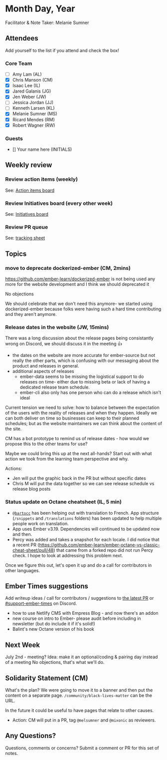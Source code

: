 # Month Day, Year

Facilitator & Note Taker: Melanie Sumner

## Attendees

Add yourself to the list if you attend and check the box!

### Core Team
- [ ] Amy Lam (AL)
- [x] Chris Manson (CM)
- [x] Isaac Lee (IL)
- [x] Jared Galanis (JG)
- [x] Jen Weber (JW)
- [ ] Jessica Jordan (JJ)
- [ ] Kenneth Larsen (KL)
- [x] Melanie Sumner (MS)
- [x] Ricard Mendes (RM)
- [x] Robert Wagner (RW)

### Guests
- [] Your name here (INITIALS)

## Weekly review

### Review action items (weekly)
See: [Action items board](https://github.com/orgs/ember-learn/projects/47)

### Review Initiatives board (every other week)
See: [Initiatives board](https://github.com/orgs/ember-learn/projects/19)

### Review PR queue
See: [tracking sheet](https://docs.google.com/spreadsheets/d/1sPyN9z9wZMpTNwqCfa6R9QSPZkIW4iQd-H4gZC7ILLk/edit#gid=2035777454)

## Topics

<!-- If you would like to add a topic to the agenda please add a suggestion to the PR using the following format: -->
<!-- ### Your topic (INITIALS, expected duration in minutes) -->

### move to deprecate dockerized-ember (CM, 2mins)

https://github.com/ember-learn/dockerized-ember is not being used any more for the website development and I think we should deprecated it

No objections

We should celebrate that we don't need this anymore- we started using dockerized-ember because folks were having such a hard time contributing and they aren't anymore.

### Release dates in the website (JW, 15mins)

There was a long discussion about the release pages being consistantly wrong on Discord, we should discuss it in the meeting :+1:

- the dates on the website are more accurate for ember-source but not really the other parts, which is confusing with our messaging about the product and releases in general.
- additional aspects of releases
  - ember-data seems to be missing the logistical support to do releases on time- either due to missing beta or lack of having a dedicated release team schedule.
  - ember-cli also only has one person who can do a release which isn't ideal 

Current tension we need to solve: how to balance between the expectation of the users with the reality of releases and when they happen. Ideally we can both deliver on time so businesses can keep to their planned schedules; but as the website maintainers we can think about the content of the site. 

CM has a bot prototype to remind us of release dates - how would we propose this to the other teams for use? 

Maybe we could bring this up at the next all-hands? Start out with what action we took from the learning team perspective and why. 

Actions: 
* Jen will put the graphic back in the PR but without specific dates
* Chris M will put the data together so we can see release schedule vs release blog posts

### Status update on Octane cheatsheet (IL, 5 min)

- [`@bartocc`](https://github.com/bartocc) has been helping out with translation to French. App structure (`/snippets` and `/translations` folders) has been updated to help multiple people work on translation.
- App uses Ember v3.19. Dependencies will continued to be updated now and then.
- Percy was added and takes a snapshot for each locale. I did notice that a recent PR (https://github.com/ember-learn/ember-octane-vs-classic-cheat-sheet/pull/48) that came from a forked repo did not run Percy check. I hope to look at addressing this problem next.

Once we figure this out, let's open it up and do a call for contributors in other languages.

## Ember Times suggestions
Add writeup ideas / call for contributors / suggestions to [the latest PR](https://github.com/ember-learn/ember-blog/pulls?q=is%3Aopen+is%3Apr+label%3A%22%F0%9F%97%9E+embertimes%22%20or%20#support-ember-times) or [#support-ember-times](https://discordapp.com/channels/480462759797063690/485450546887786506) on Discord.

* how to use Netlify CMS with Empress Blog - and now there's an addon
* new course on intro to Ember- please audit before including in newsletter (but do include it if it's solid!)
* Balint's new Octane version of his book

## Next Week 

July 2nd - meeting?
Idea: make it an optional/coding & pairing day instead of a meeting
No objections, that's what we'll do.

## Solidarity Statement (CM)

What's the plan? We were going to move it to a banner and then put the content on a separate page. `/community/black-lives-matter` can be the URL. 

In the future it could be useful to have pages that relate to other causes. 

* Action: CM will put in a PR, tag `@melsumner` and `@mixonic` as reviewers.

## Any Questions?
Questions, comments or concerns? Submit a comment or PR for this set of notes.
